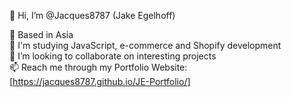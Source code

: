 

👋 Hi, I’m @Jacques8787 (Jake Egelhoff)

👀 Based in Asia  
🌱 I'm studying JavaScript, e-commerce and Shopify development  
💞️ I’m looking to collaborate on interesting projects  
📫 Reach me through my Portfolio Website: [https://jacques8787.github.io/JE-Portfolio/]

